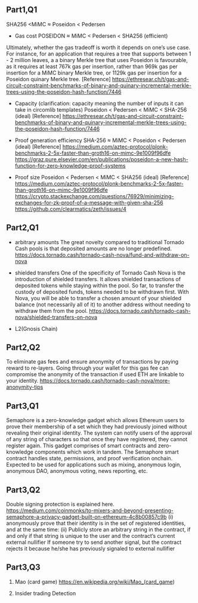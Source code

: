 ## Part1,Q1
SHA256 <MiMC ≈ Poseidon < Pedersen

- Gas cost
POSEIDON ≈ MiMC < Pedersen < SHA256 (efficient)

Ultimately, whether the gas tradeoff is worth it depends on one’s use case. For instance, for an application that requires a tree that supports between 1 - 2 million leaves, a a binary Merkle tree that uses Poseidon is favourable, as it requires at least 767k gas per insertion, rather than 969k gas per insertion for a MiMC binary Merkle tree, or 1129k gas per insertion for a Poseidon quinary Merkle tree.
[Reference]
<https://ethresear.ch/t/gas-and-circuit-constraint-benchmarks-of-binary-and-quinary-incremental-merkle-trees-using-the-poseidon-hash-function/7446>

- Capacity (clarification: capacity meaning the number of inputs it can take in circomlib templates)
Poseidon < Pedersen < MiMC < SHA-256 (ideal)
[Reference]
<https://ethresear.ch/t/gas-and-circuit-constraint-benchmarks-of-binary-and-quinary-incremental-merkle-trees-using-the-poseidon-hash-function/7446>

- Proof generation efficiency
SHA-256 ≈ MiMC < Poseidon < Pedersen (ideal)
[Reference]
<https://medium.com/aztec-protocol/plonk-benchmarks-2-5x-faster-than-groth16-on-mimc-9e1009f96dfe>
<https://graz.pure.elsevier.com/en/publications/poseidon-a-new-hash-function-for-zero-knowledge-proof-systems>

- Proof size
Poseidon < Pedersen < MiMC < SHA256 (ideal)
[Reference]
<https://medium.com/aztec-protocol/plonk-benchmarks-2-5x-faster-than-groth16-on-mimc-9e1009f96dfe>
<https://crypto.stackexchange.com/questions/76929/minimizing-exchanges-for-zk-proof-of-a-message-with-given-sha-256>
<https://github.com/clearmatics/zeth/issues/4>

## Part2,Q1

- arbitrary amounts
The great novelty compared to traditional Tornado Cash pools is that deposited amounts are no longer predefined.
<https://docs.tornado.cash/tornado-cash-nova/fund-and-withdraw-on-nova>

- shielded transfers
One of the specificity of Tornado Cash Nova is the introduction of shielded transfers. It allows shielded transactions of deposited tokens while staying within the pool.
So far, to transfer the custody of deposited funds, tokens needed to be withdrawn first. With Nova, you will be able to transfer a chosen amount of your shielded balance (not necessarily all of it) to another address without needing to withdraw them from the pool.
<https://docs.tornado.cash/tornado-cash-nova/shielded-transfers-on-nova>

- L2(Gnosis Chain)

## Part2,Q2
To eliminate gas fees and ensure anonymity of transactions by paying reward to re-layers.
Going through your wallet for this gas fee can compromise the anonymity of the transaction if used ETH are linkable to your identity.
<https://docs.tornado.cash/tornado-cash-nova/more-anonymity-tips>


## Part3,Q1
Semaphore is a zero-knowledge gadget which allows Ethereum users to prove their membership of a set which they had previously joined without revealing their original identity.
The system can notify users of the approval of any string of characters so that once they have registered, they cannot register again.
This gadget comprises of smart contracts and zero-knowledge components which work in tandem. The Semaphore smart contract handles state, permissions, and proof verification onchain.
Expected to be used for applications such as mixing, anonymous login, anonymous DAO, anonymous voting, news reporting, etc.

## Part3,Q2
Double signing protection is explained here.
<https://medium.com/coinmonks/to-mixers-and-beyond-presenting-semaphore-a-privacy-gadget-built-on-ethereum-4c8b00857c9b>
(i) anonymously prove that their identity is in the set of registered identities, and at the same time:
(ii) Publicly store an arbitrary string in the contract, if and only if that string is unique to the user and the contract’s current external nullifier
If someone try to send another signal, but the contract rejects it because he/she has previously signaled to external nullifier

## Part3,Q3
1. Mao (card game)
<https://en.wikipedia.org/wiki/Mao_(card_game>)

2. Insider trading Detection
